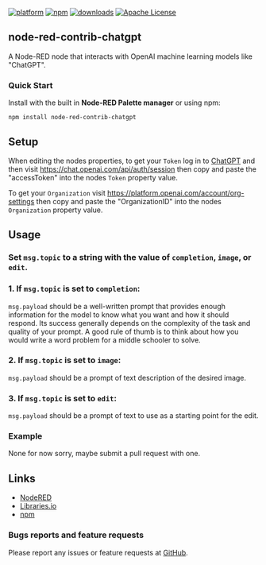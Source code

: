 [![platform](https://img.shields.io/badge/platform-Node--RED-red)](https://nodered.org)
[![npm](https://img.shields.io/npm/v/node-red-contrib-primitive-status.svg)](https://www.npmjs.com/package/node-red-contrib-chatgpt)
[![downloads](https://img.shields.io/npm/dt/node-red-contrib-primitive-status.svg)](https://www.npmjs.com/package/node-red-contrib-chatgpt)
[![Apache License](https://img.shields.io/badge/license-Apache-blue.svg)](https://github.com/HaroldPetersInskipp/node-red-contrib-chatgpt/blob/main/LICENSE)

## node-red-contrib-chatgpt

A Node-RED node that interacts with OpenAI machine learning models like "ChatGPT".

### Quick Start

Install with the built in <b>Node-RED Palette manager</b> or using npm:
```
npm install node-red-contrib-chatgpt
```

## Setup

When editing the nodes properties, to get your `Token` log in to [ChatGPT](https://chat.openai.com/chat) and then visit https://chat.openai.com/api/auth/session then copy and paste the "accessToken" into the nodes `Token` property value.

To get your `Organization` visit https://platform.openai.com/account/org-settings then copy and paste the "OrganizationID" into the nodes `Organization` property value.

## Usage

### Set `msg.topic` to a string with the value of `completion`, `image`, or `edit`.

### 1. If `msg.topic` is set to `completion`:

`msg.payload` should be a well-written prompt that provides enough information for the model to know what you want and how it should respond. Its success generally depends on the complexity of the task and quality of your prompt. A good rule of thumb is to think about how you would write a word problem for a middle schooler to solve.

### 2. If `msg.topic` is set to `image`:

`msg.payload` should be a prompt of text description of the desired image.

### 3. If `msg.topic` is set to `edit`:

`msg.payload` should be a prompt of text to use as a starting point for the edit.

### Example

None for now sorry, maybe submit a pull request with one.

## Links

* [NodeRED](https://flows.nodered.org/node/node-red-contrib-chatgpt)
* [Libraries.io](https://libraries.io/npm/node-red-contrib-chatgpt)
* [npm](https://www.npmjs.com/package/node-red-contrib-chatgpt)

### Bugs reports and feature requests

Please report any issues or feature requests at <a href="https://github.com/HaroldPetersInskipp/node-red-contrib-chatgpt/issues">GitHub</a>.
